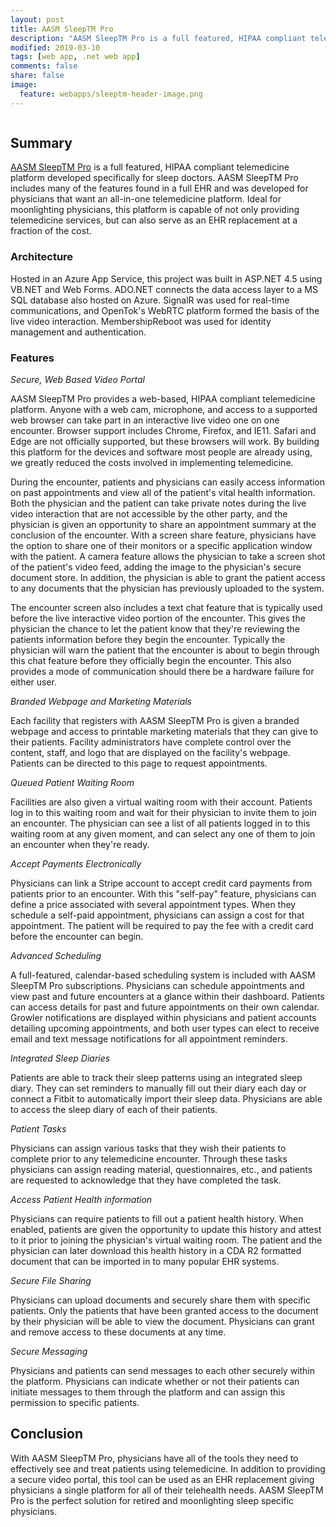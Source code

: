 ```yaml
---
layout: post
title: AASM SleepTM Pro
description: "AASM SleepTM Pro is a full featured, HIPAA compliant telemedicine platform built specifically for sleep doctors. In addition to a secure video portal, this platform features an advanced scheduling system, integrated sleep diaries, secure messaging and file sharing, access to patient health information, the ability to accept patient payments electronically, a branded website, and branded marketing materials. AASM SleepTM Pro is an electronic health record replacement in addition to a telemedicine platform."
modified: 2019-03-10
tags: [web app, .net web app]
comments: false
share: false
image:
  feature: webapps/sleeptm-header-image.png
---
```


<figure style="text-align: center">
    <img src="{{ site.url }}/images/webapps/sleeptm-pro.png" alt="">
</figure>

## Summary

[AASM SleepTM Pro](https://sleeptm.com) is a full featured, HIPAA compliant telemedicine platform developed specifically for sleep doctors. AASM SleepTM Pro includes many of the features found in a full EHR and was developed for physicians that want an all-in-one telemedicine platform. Ideal for moonlighting physicians, this platform is capable of not only providing telemedicine services, but can also serve as an EHR replacement at a fraction of the cost.

### Architecture

Hosted in an Azure App Service, this project was built in ASP.NET 4.5 using VB.NET and Web Forms. ADO.NET connects the data access layer to a MS SQL database also hosted on Azure. SignalR was used for real-time communications, and OpenTok's WebRTC platform formed the basis of the live video interaction. MembershipReboot was used for identity management and authentication.

### Features

*Secure, Web Based Video Portal*

AASM SleepTM Pro provides a web-based, HIPAA compliant telemedicine platform. Anyone with a web cam, microphone, and access to a supported web browser can take part in an interactive live video one on one encounter. Browser support includes Chrome, Firefox, and IE11. Safari and Edge are not officially supported, but these browsers will work. By building this platform for the devices and software most people are already using, we greatly reduced the costs involved in implementing telemedicine.

During the encounter, patients and physicians can easily access information on past appointments and view all of the patient's vital health information. Both the physician and the patient can take private notes during the live video interaction that are not accessible by the other party, and the physician is given an opportunity to share an appointment summary at the conclusion of the encounter. With a screen share feature, physicians have the option to share one of their monitors or a specific application window with the patient. A camera feature allows the physician to take a screen shot of the patient's video feed, adding the image to the physician's secure document store. In addition, the physician is able to grant the patient access to any documents that the physician has previously uploaded to the system.

The encounter screen also includes a text chat feature that is typically used before the live interactive video portion of the encounter. This gives the physician the chance to let the patient know that they're reviewing the patients information before they begin the encounter. Typically the physician will warn the patient that the encounter is about to begin through this chat feature before they officially begin the encounter. This also provides a mode of communication should there be a hardware failure for either user.

*Branded Webpage and Marketing Materials*

Each facility that registers with AASM SleepTM Pro is given a branded webpage and access to printable marketing materials that they can give to their patients. Facility administrators have complete control over the content, staff, and logo that are displayed on the facility's webpage. Patients can be directed to this page to request appointments.

*Queued Patient Waiting Room*

Facilities are also given a virtual waiting room with their account. Patients log in to this waiting room and wait for their physician to invite them to join an encounter. The physician can see a list of all patients logged in to this waiting room at any given moment, and can select any one of them to join an encounter when they're ready.   

*Accept Payments Electronically*

Physicians can link a Stripe account to accept credit card payments from patients prior to an encounter. With this "self-pay" feature, physicians can define a price associated with several appointment types. When they schedule a self-paid appointment, physicians can assign a cost for that appointment. The patient will be required to pay the fee with a credit card before the encounter can begin.

*Advanced Scheduling*

A full-featured, calendar-based scheduling system is included with AASM SleepTM Pro subscriptions. Physicians can schedule appointments and view past and future encounters at a glance within their dashboard. Patients can access details for past and future appointments on their own calendar. Growler notifications are displayed within physicians and patient accounts detailing upcoming appointments, and both user types can elect to receive email and text message notifications for all appointment reminders.

*Integrated Sleep Diaries*

Patients are able to track their sleep patterns using an integrated sleep diary. They can set reminders to manually fill out their diary each day or connect a Fitbit to automatically import their sleep data. Physicians are able to access the sleep diary of each of their patients.

*Patient Tasks*

Physicians can assign various tasks that they wish their patients to complete prior to any telemedicine encounter. Through these tasks physicians can assign reading material, questionnaires, etc., and patients are requested to acknowledge that they have completed the task.

*Access Patient Health information*

Physicians can require patients to fill out a patient health history. When enabled, patients are given the opportunity to update this history and attest to it prior to joining the physician's virtual waiting room. The patient and the physician can later download this health history in a CDA R2 formatted document that can be imported in to many popular EHR systems.

*Secure File Sharing*

Physicians can upload documents and securely share them with specific patients. Only the patients that have been granted access to the document by their physician will be able to view the document. Physicians can grant and remove access to these documents at any time.

*Secure Messaging*

Physicians and patients can send messages to each other securely within the platform. Physicians can indicate whether or not their patients can initiate messages to them through the platform and can assign this permission to specific patients.   

## Conclusion

With AASM SleepTM Pro, physicians have all of the tools they need to effectively see and treat patients using telemedicine. In addition to providing a secure video portal, this tool can be used as an EHR replacement giving physicians a single platform for all of their telehealth needs. AASM SleepTM Pro is the perfect solution for retired and moonlighting sleep specific physicians.
